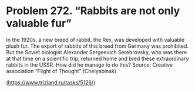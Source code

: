 # Problem 272. “Rabbits are not only valuable fur”

In the 1920s, a new breed of rabbit, the Rex, was developed with valuable plush fur. The export of rabbits of this breed from Germany was prohibited. But the Soviet biologist Alexander Sergeevich Serebrovsky, who was there at that time on a scientific trip, returned home and bred these extraordinary rabbits in the USSR. How did he manage to do this? Source: Creative association “Flight of Thought” (Chelyabinsk)

(https://www.trizland.ru/tasks/5126/)